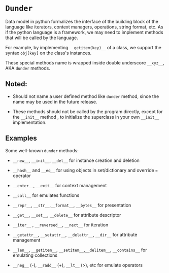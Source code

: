 # `Dunder`

Data model in python formalizes the interface of the building block of the language like iterators, context managers, operations, string format, etc. As if the python language is a framework, we may need to implement methods that will be called by the language.

For example, by implementing `__getitem(key)__` of a class, we support the syntax `obj[key]` on the class's instances.

These special methods name is wrapped inside double underscore `__xyz__`, AKA `dunder` methods.

## Noted:

* Should not name a user defined method like `dunder` method, since the name may be used in the future release.

* These methods should not be called by the program directly, except for the `__init__` method , to initialize the superclass in your own `__init__` implementation.

## Examples

Some well-known `dunder` methods:

* `__new__`, `__init__`, `__del__` for instance creation and deletion

* `__hash__` and `__eq__` for using objects in set/dictionary and override `=` operator

* `__enter__`, `__exit__` for context management

* `__call__` for emulates functions

* `__repr__`, `__str__`,`__format__`, `__bytes__` for presentation

* `__get__`, `__set__`, `__delete__` for attribute descriptor

* `__iter__` , `__reversed__`, `__next__` for iteration

* `__getattr__`, `__setattr__`, `__delattr__`, `__dir__` for attribute management

* `__len__`, `__getitem__`, `__setitem__`,`__delitem__`, `__contains__` for emulating collections

* `__neg__` (-), `__radd__` (+), `__lt__` (>), etc for emulate operators
